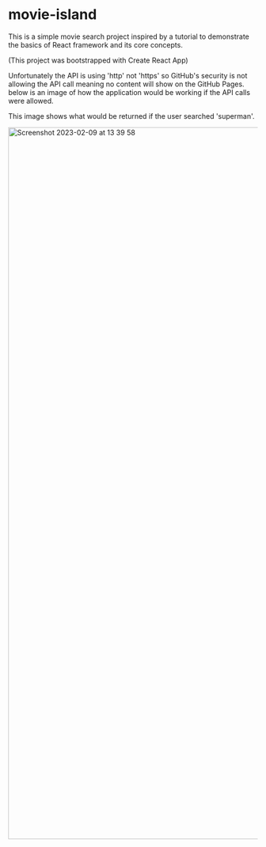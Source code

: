 # movie-island

This is a simple movie search project inspired by a tutorial to demonstrate the basics of React framework and its core concepts.

(This project was bootstrapped with Create React App)

Unfortunately the API is using 'http' not 'https' so GitHub's security is not allowing the API call meaning no content will show on the GitHub Pages. below is an image of how the application would be working if the API calls were allowed. 

This image shows what would be returned if the user searched 'superman'.

 <img width="1439" alt="Screenshot 2023-02-09 at 13 39 58" src="https://user-images.githubusercontent.com/107209170/217828765-0b0e2cf1-bf23-43af-894e-78fa0c90f744.png">



